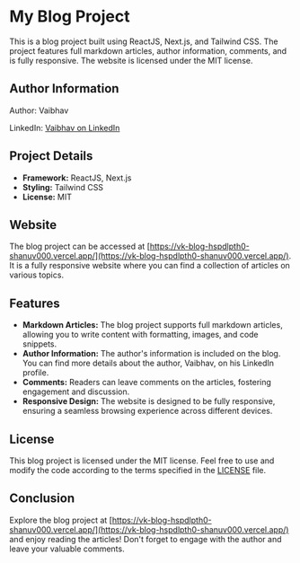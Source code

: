 # My Blog Project

This is a blog project built using ReactJS, Next.js, and Tailwind CSS. The project features full markdown articles, author information, comments, and is fully responsive. The website is licensed under the MIT license.

## Author Information

Author: Vaibhav

LinkedIn: [Vaibhav on LinkedIn](https://www.linkedin.com/in/shanuv000/)

## Project Details

- **Framework:** ReactJS, Next.js
- **Styling:** Tailwind CSS
- **License:** MIT

## Website

The blog project can be accessed at [https://vk-blog-hspdlpth0-shanuv000.vercel.app/](https://vk-blog-hspdlpth0-shanuv000.vercel.app/). It is a fully responsive website where you can find a collection of articles on various topics.

## Features

- **Markdown Articles:** The blog project supports full markdown articles, allowing you to write content with formatting, images, and code snippets.
- **Author Information:** The author's information is included on the blog. You can find more details about the author, Vaibhav, on his LinkedIn profile.
- **Comments:** Readers can leave comments on the articles, fostering engagement and discussion.
- **Responsive Design:** The website is designed to be fully responsive, ensuring a seamless browsing experience across different devices.

## License

This blog project is licensed under the MIT license. Feel free to use and modify the code according to the terms specified in the [LICENSE](LICENSE) file.

## Conclusion

Explore the blog project at [https://vk-blog-hspdlpth0-shanuv000.vercel.app/](https://vk-blog-hspdlpth0-shanuv000.vercel.app/) and enjoy reading the articles! Don't forget to engage with the author and leave your valuable comments.

